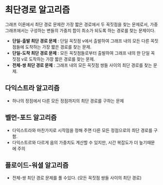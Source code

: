 # 최단경로 알고리즘
그래프 이론에서 최단 경로 문제란 가장 짧은 경로에서 두 꼭짓점을 찾는 문제로서, 가중 그래프에서는 구성하는 변들의 가중치 합이 최소가 되도록 하는 경로를 찾는 문제이다.  
- **단일-출발 최단 경로 문제** : 단일 꼭짓점 v에서 출발하여 그래프 내의 모든 다른 꼭짓점들에 도착하는 가장 짧은 경로를 찾는 문제.  
- **단일-도착 최단 경로 문제** : 모든 꼭짓점들로부터 출발하여 그래프 내의 한 단일 꼭짓점 v로 도착하는 가장 짧은 경로를 찾는 문제.  
- **전체-쌍 최단 경로 문제** : 그래프 내의 모든 꼭짓점 쌍들 사이의 최단 경로를 찾는 문제.

## 다익스트라 알고리즘  
- 하나의 정점에서 다른 모든 정점까지의 최단 경로를 구하는 문제

## 벨먼-포드 알고리즘  
- 다익스트라와 마찬가지로 시작점을 정해 주면 다른 모든 정점으로의 최단 경로를 구함.
- 다익스트르와 다르게 음의 가중치도 계산할 수 있지만, 시간 복잡도가 더 높기때문에 주의

## 플로이드-워셜 알고리즘  
- 전체-쌍 최단 경로 문제를 풀 수있다. (모든 꼭짓점 쌍들 사이의 최단 경로)
